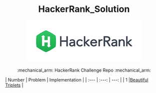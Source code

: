 <h1 align="center">HackerRank_Solution</h1>
<p align="center">
<a href="https://www.hackerrank.com/nguyendokhanhva1">
<img src="./download.png">
</a>
</p>
<p align="center">
:mechanical_arm:	HackerRank Challenge Repo :mechanical_arm:	
</p>
| Number       | Problem        | Implementation |
| :---         |     :---:      |          ---:  |
| 1     |<a href="https://www.hackerrank.com/challenges/beautiful-triplets/problem">Beautiful Triplets</a>  | <a href="./Algorithm/BeautifulTriplets.java>Solutions</a> |
| 2     | git diff       | git diff      |
